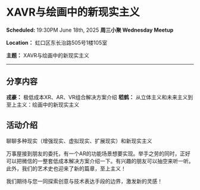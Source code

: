 # XAVR与绘画中的新现实主义

**Scheduled:** 19:30PM June 18th, 2025
**周三小聚 Wednesday Meetup**

**Location：** 虹口区东长治路505号1楼105室

**主题：** XAVR与绘画中的新现实主义

---

## 分享内容

**戎豪：** 极低成本XR、AR、VR组合解决方案介绍
**嵇鹤：** 从立体主义和未来主义到至上主义：绘画中的新现实主义

## 活动介绍

聊聊多种现实（增强现实、虚拟现实、扩展现实）和新现实主义

万事屋接到朋友的委托，有一个AR的功能场景想要实现。举手之劳的同时，正好可以把微信的一整套低成本解决方案介绍一下。有兴趣的朋友可以抽空来听一听。此外，我们的艺术史也迎来了新的篇章，至上主义！

我们期待与您一同探索创意与技术表达手段的边界，激发新的灵感！
